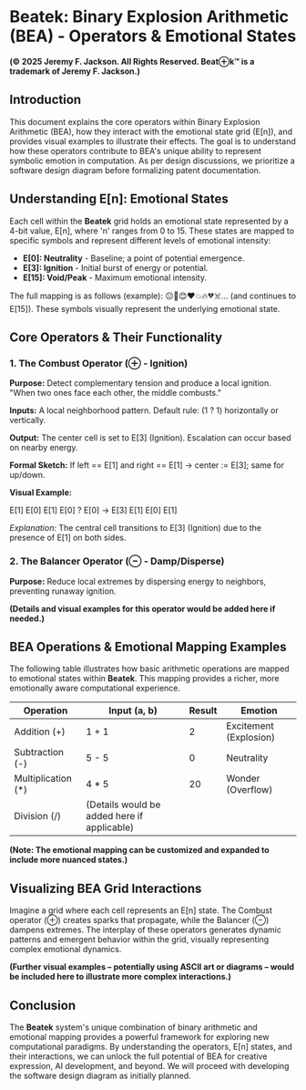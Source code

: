 # Beatek: Binary Explosion Arithmetic (BEA) - Operators & Emotional States

**(© 2025 Jeremy F. Jackson. All Rights Reserved. Beat⊕k™ is a trademark of Jeremy F. Jackson.)**

## Introduction

This document explains the core operators within Binary Explosion Arithmetic (BEA), how they interact with the emotional state grid (E[n]), and provides visual examples to illustrate their effects. The goal is to understand how these operators contribute to BEA's unique ability to represent symbolic emotion in computation.  As per design discussions, we prioritize a software design diagram before formalizing patent documentation.

## Understanding E[n]: Emotional States

Each cell within the **Beatek** grid holds an emotional state represented by a 4-bit value, E[n], where 'n' ranges from 0 to 15. These states are mapped to specific symbols and represent different levels of emotional intensity:

*   **E[0]: Neutrality** - Baseline; a point of potential emergence.
*   **E[3]: Ignition** - Initial burst of energy or potential.
*   **E[15]: Void/Peak** - Maximum emotional intensity.

The full mapping is as follows (example): 😐🤔😊❤️💥🔥💔☠️... (and continues to E[15]). These symbols visually represent the underlying emotional state.

## Core Operators & Their Functionality

### 1. The Combust Operator (⊕ - Ignition)

**Purpose:** Detect complementary tension and produce a local ignition. "When two ones face each other, the middle combusts."

**Inputs:** A local neighborhood pattern. Default rule: (1 ? 1) horizontally or vertically.

**Output:** The center cell is set to E[3] (Ignition). Escalation can occur based on nearby energy.

**Formal Sketch:** If left == E[1] and right == E[1] → center := E[3]; same for up/down.

**Visual Example:**

E[1]  E[0]  E[1]
E[0]  ?     E[0]   ->  E[3]
E[1]  E[0]  E[1]

*Explanation:* The central cell transitions to E[3] (Ignition) due to the presence of E[1] on both sides.

### 2. The Balancer Operator (⊖ - Damp/Disperse)

**Purpose:** Reduce local extremes by dispersing energy to neighbors, preventing runaway ignition.

**(Details and visual examples for this operator would be added here if needed.)**

## BEA Operations & Emotional Mapping Examples

The following table illustrates how basic arithmetic operations are mapped to emotional states within **Beatek**. This mapping provides a richer, more emotionally aware computational experience.

| Operation | Input (a, b) | Result | Emotion |
|---|---|---|---|
| Addition (+) | 1 + 1 | 2 | Excitement (Explosion) |
| Subtraction (-) | 5 - 5 | 0 | Neutrality |
| Multiplication (*) | 4 * 5 | 20 | Wonder (Overflow) |
| Division (/) |  (Details would be added here if applicable)|   |    |

**(Note: The emotional mapping can be customized and expanded to include more nuanced states.)**

## Visualizing BEA Grid Interactions

Imagine a grid where each cell represents an E[n] state. The Combust operator (⊕) creates sparks that propagate, while the Balancer (⊖) dampens extremes. The interplay of these operators generates dynamic patterns and emergent behavior within the grid, visually representing complex emotional dynamics.

**(Further visual examples – potentially using ASCII art or diagrams – would be included here to illustrate more complex interactions.)**

## Conclusion

The **Beatek** system's unique combination of binary arithmetic and emotional mapping provides a powerful framework for exploring new computational paradigms. By understanding the operators, E[n] states, and their interactions, we can unlock the full potential of BEA for creative expression, AI development, and beyond.  We will proceed with developing the software design diagram as initially planned.

